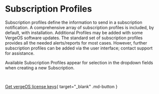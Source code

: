 

# Subscription Profiles
Subscription profiles define the information to send in a subscription notification.
A comprehensive array of subscription profiles is included, by default, with installation. Additional Profiles may be added with some VergeOS software updates. The standard set of subscription profiles provides all the needed alerts/reports for most cases. However, further subscription profiles can be added via the user interface; contact support for assistance.

Available Subscription Profiles appear for selection in the dropdown fields when creating a new Subscription.

<br>

[Get vergeOS license keys](https://www.verge.io/test-drive){ target="_blank" .md-button }

